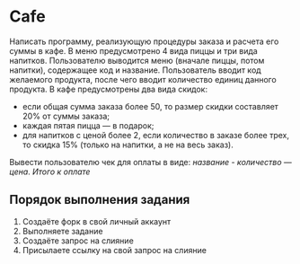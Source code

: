 # Cafe

Написать программу, реализующую процедуры заказа и расчета его суммы в кафе.
В меню предусмотрено 4 вида пиццы и три вида напитков. Пользователю выводится меню (вначале пиццы, потом напитки), содержащее код и название. Пользователь вводит
код желаемого продукта, после чего вводит количество единиц данного продукта.
В кафе предусмотрены два вида скидок:
- если общая сумма заказа более 50, то размер скидки составляет 20% от суммы заказа;
- каждая пятая пицца — в подарок;
- для напитков с ценой более 2, если количество в заказе более трех, то скидка 15% (только на напитки, а не на весь заказ).

Вывести пользователю чек для оплаты в виде: *название* - *количество* — *цена*. *Итого к оплате*

## Порядок выполнения задания

1. Создаёте форк в свой личный аккаунт
2. Выполняете задание
3. Создаёте запрос на слияние
4. Присылаете ссылку на свой запрос на слияние

